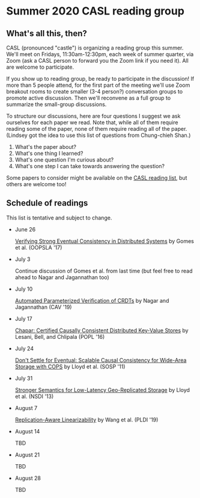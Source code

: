 # Summer 2020 CASL reading group

## What's all this, then?

CASL (pronounced "castle") is organizing a reading group this summer.  We'll meet on Fridays, 11:30am-12:30pm, each week of summer quarter, via Zoom (ask a CASL person to forward you the Zoom link if you need it).  All are welcome to participate.

If you show up to reading group, be ready to participate in the discussion!  If more than 5 people attend, for the first part of the meeting we'll use Zoom breakout rooms to create smaller (3-4 person?) conversation groups to promote active discussion.  Then we'll reconvene as a full group to summarize the small-group discussions.

To structure our discussions, here are four questions I suggest we ask ourselves for each paper we read.  Note that, while all of them require reading some of the paper, none of them require reading all of the paper. (Lindsey got the idea to use this list of questions from Chung-chieh Shan.)

1. What's the paper about?
2. What's one thing I learned?
3. What's one question I'm curious about?
4. What's one step I can take towards answering the question?

Some papers to consider might be available on the [CASL reading list](https://github.com/lkuper/haskell-dkvs/wiki/CASL-reading-and-resources), but others are welcome too!

## Schedule of readings

This list is tentative and subject to change.

* June 26
    
    [Verifying Strong Eventual Consistency in Distributed Systems](https://dl.acm.org/doi/10.1145/3133933) by Gomes et al. (OOPSLA '17)

* July 3
    
    Continue discussion of Gomes et al. from last time (but feel free to read ahead to Nagar and Jagannathan too)
    
* July 10

    [Automated Parameterized Verification of CRDTs](https://www.cs.purdue.edu/homes/suresh/papers/cav19.pdf) by Nagar and Jagannathan (CAV '19)
    
* July 17

    [Chapar: Certified Causally Consistent Distributed Key-Value Stores](https://www.cs.ucr.edu/~lesani/companion/popl16/POPL16.pdf) by Lesani, Bell, and Chlipala (POPL '16)
    
* July 24   

    [Don't Settle for Eventual: Scalable Causal Consistency for Wide-Area Storage with COPS](https://www.cs.cmu.edu/~dga/papers/cops-sosp2011.pdf) by Lloyd et al. (SOSP '11)
    
* July 31

    [Stronger Semantics for Low-Latency Geo-Replicated Storage](https://www.usenix.org/system/files/conference/nsdi13/nsdi13-final149.pdf) by Lloyd et al. (NSDI '13)

* August 7

    [Replication-Aware Linearizability](https://www.irif.fr/~cenea/papers/ra-lin-pldi19.pdf) by Wang et al. (PLDI '19)
    
* August 14

    TBD
    
* August 21

    TBD
    
* August 28

    TBD
